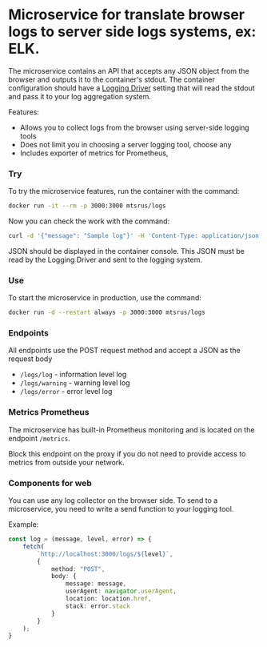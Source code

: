 # Microservice for translate browser logs to server side logs systems, ex: ELK.

The microservice contains an API that accepts any JSON object from the browser and outputs it to the container's stdout. The container configuration should have a [Logging Driver](https://docs.docker.com/config/containers/logging/configure/#configure-the-logging-driver-for-a-container) setting that will read the stdout and pass it to your log aggregation system.

Features:
- Allows you to collect logs from the browser using server-side logging tools
- Does not limit you in choosing a server logging tool, choose any
- Includes exporter of metrics for Prometheus,

### Try
To try the microservice features, run the container with the command:
```sh
docker run -it --rm -p 3000:3000 mtsrus/logs
```

Now you can check the work with the command:

```sh
curl -d '{"message": "Sample log"}' -H 'Content-Type: application/json' -X POST http://localhost:3000/logs/log
```

JSON should be displayed in the container console. This JSON must be read by the Logging Driver and sent to the logging system.

### Use
To start the microservice in production, use the command:
```sh
docker run -d --restart always -p 3000:3000 mtsrus/logs
```

### Endpoints
All endpoints use the POST request method and accept a JSON as the request body

- `/logs/log` - information level log
- `/logs/warning` - warning level log
- `/logs/error` - error level log

### Metrics Prometheus
The microservice has built-in Prometheus monitoring and is located on the endpoint `/metrics`.

Block this endpoint on the proxy if you do not need to provide access to metrics from outside your network.

### Components for web
You can use any log collector on the browser side. To send to a microservice, you need to write a send function to your logging tool.

Example:
```typescript
const log = (message, level, error) => {
    fetch(
        `http://localhost:3000/logs/${level}`,
        {
            method: "POST",
            body: {
                message: message,
                userAgent: navigator.userAgent,
                location: location.href,
                stack: error.stack
            }
        }
    );
}
```
